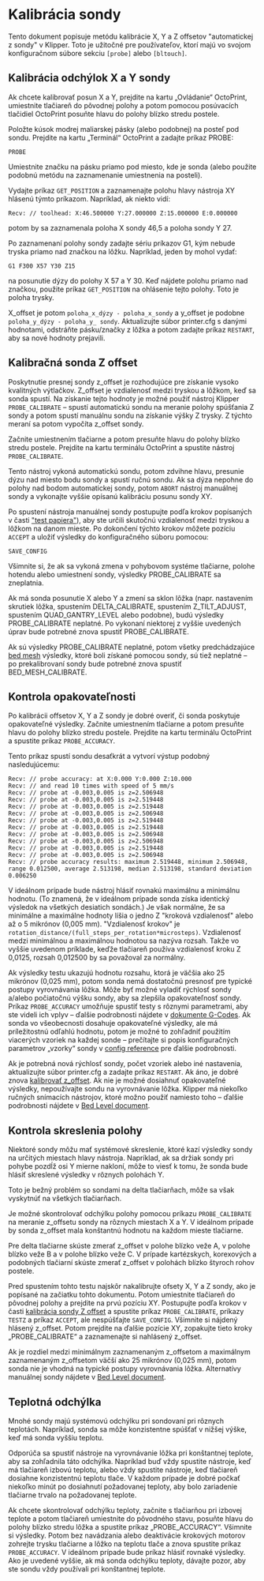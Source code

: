 # Kalibrácia sondy

Tento dokument popisuje metódu kalibrácie X, Y a Z offsetov "automatickej z sondy" v Klipper. Toto je užitočné pre používateľov, ktorí majú vo svojom konfiguračnom súbore sekciu `[probe]` alebo `[bltouch]`.

## Kalibrácia odchýlok X a Y sondy

Ak chcete kalibrovať posun X a Y, prejdite na kartu „Ovládanie“ OctoPrint, umiestnite tlačiareň do pôvodnej polohy a potom pomocou posúvacích tlačidiel OctoPrint posuňte hlavu do polohy blízko stredu postele.

Položte kúsok modrej maliarskej pásky (alebo podobnej) na posteľ pod sondu. Prejdite na kartu „Terminál“ OctoPrint a zadajte príkaz PROBE:

```
PROBE
```

Umiestnite značku na pásku priamo pod miesto, kde je sonda (alebo použite podobnú metódu na zaznamenanie umiestnenia na posteli).

Vydajte príkaz `GET_POSITION` a zaznamenajte polohu hlavy nástroja XY hlásenú týmto príkazom. Napríklad, ak niekto vidí:

```
Recv: // toolhead: X:46.500000 Y:27.000000 Z:15.000000 E:0.000000
```

potom by sa zaznamenala poloha X sondy 46,5 a poloha sondy Y 27.

Po zaznamenaní polohy sondy zadajte sériu príkazov G1, kým nebude tryska priamo nad značkou na lôžku. Napríklad, jeden by mohol vydať:

```
G1 F300 X57 Y30 Z15
```

na posunutie dýzy do polohy X 57 a Y 30. Keď nájdete polohu priamo nad značkou, použite príkaz `GET_POSITION` na ohlásenie tejto polohy. Toto je poloha trysky.

X_offset je potom `poloha_x_dýzy - poloha_x_sondy` a y_offset je podobne `poloha_y_dýzy - poloha_y_ sondy`. Aktualizujte súbor printer.cfg s danými hodnotami, odstráňte pásku/značky z lôžka a potom zadajte príkaz `RESTART`, aby sa nové hodnoty prejavili.

## Kalibračná sonda Z offset

Poskytnutie presnej sondy z_offset je rozhodujúce pre získanie vysoko kvalitných výtlačkov. Z_offset je vzdialenosť medzi tryskou a lôžkom, keď sa sonda spustí. Na získanie tejto hodnoty je možné použiť nástroj Klipper `PROBE_CALIBRATE` – spustí automatickú sondu na meranie polohy spúšťania Z sondy a potom spustí manuálnu sondu na získanie výšky Z trysky. Z týchto meraní sa potom vypočíta z_offset sondy.

Začnite umiestnením tlačiarne a potom presuňte hlavu do polohy blízko stredu postele. Prejdite na kartu terminálu OctoPrint a spustite nástroj `PROBE_CALIBRATE`.

Tento nástroj vykoná automatickú sondu, potom zdvihne hlavu, presunie dýzu nad miesto bodu sondy a spustí ručnú sondu. Ak sa dýza nepohne do polohy nad bodom automatickej sondy, potom  `ABORT` nástroj manuálnej sondy a vykonajte vyššie opísanú kalibráciu posunu sondy XY.

Po spustení nástroja manuálnej sondy postupujte podľa krokov popísaných v časti ["test papiera"](Bed_Level.md#the-paper-test)), aby ste určili skutočnú vzdialenosť medzi tryskou a lôžkom na danom mieste. Po dokončení týchto krokov môžete pozíciu  `ACCEPT` a uložiť výsledky do konfiguračného súboru pomocou:

```
SAVE_CONFIG
```

Všimnite si, že ak sa vykoná zmena v pohybovom systéme tlačiarne, polohe hotendu alebo umiestnení sondy, výsledky PROBE_CALIBRATE sa zneplatnia.

Ak má sonda posunutie X alebo Y a zmení sa sklon lôžka (napr. nastavením skrutiek lôžka, spustením DELTA_CALIBRATE, spustením Z_TILT_ADJUST, spustením QUAD_GANTRY_LEVEL alebo podobne), budú výsledky PROBE_CALIBRATE neplatné. Po vykonaní niektorej z vyššie uvedených úprav bude potrebné znova spustiť PROBE_CALIBRATE.

Ak sú výsledky PROBE_CALIBRATE neplatné, potom všetky predchádzajúce [bed mesh](Bed_Mesh.md) výsledky, ktoré boli získané pomocou sondy, sú tiež neplatné – po prekalibrovaní sondy bude potrebné znova spustiť BED_MESH_CALIBRATE.

## Kontrola opakovateľnosti

Po kalibrácii offsetov X, Y a Z sondy je dobré overiť, či sonda poskytuje opakovateľné výsledky. Začnite umiestnením tlačiarne a potom presuňte hlavu do polohy blízko stredu postele. Prejdite na kartu terminálu OctoPrint a spustite príkaz `PROBE_ACCURACY`.

Tento príkaz spustí sondu desaťkrát a vytvorí výstup podobný nasledujúcemu:

```
Recv: // probe accuracy: at X:0.000 Y:0.000 Z:10.000
Recv: // and read 10 times with speed of 5 mm/s
Recv: // probe at -0.003,0.005 is z=2.506948
Recv: // probe at -0.003,0.005 is z=2.519448
Recv: // probe at -0.003,0.005 is z=2.519448
Recv: // probe at -0.003,0.005 is z=2.506948
Recv: // probe at -0.003,0.005 is z=2.519448
Recv: // probe at -0.003,0.005 is z=2.519448
Recv: // probe at -0.003,0.005 is z=2.506948
Recv: // probe at -0.003,0.005 is z=2.506948
Recv: // probe at -0.003,0.005 is z=2.519448
Recv: // probe at -0.003,0.005 is z=2.506948
Recv: // probe accuracy results: maximum 2.519448, minimum 2.506948, range 0.012500, average 2.513198, median 2.513198, standard deviation 0.006250
```

V ideálnom prípade bude nástroj hlásiť rovnakú maximálnu a minimálnu hodnotu. (To znamená, že v ideálnom prípade sonda získa identický výsledok na všetkých desiatich sondách.) Je však normálne, že sa minimálne a maximálne hodnoty líšia o jedno Z "kroková vzdialenosť" alebo až o 5 mikrónov (0,005 mm). "Vzdialenosť krokov" je `rotation_distance/(full_steps_per_rotation*microsteps)`. Vzdialenosť medzi minimálnou a maximálnou hodnotou sa nazýva rozsah. Takže vo vyššie uvedenom príklade, keďže tlačiareň používa vzdialenosť kroku Z 0,0125, rozsah 0,012500 by sa považoval za normálny.

Ak výsledky testu ukazujú hodnotu rozsahu, ktorá je väčšia ako 25 mikrónov (0,025 mm), potom sonda nemá dostatočnú presnosť pre typické postupy vyrovnávania lôžka. Môže byť možné vyladiť rýchlosť sondy a/alebo počiatočnú výšku sondy, aby sa zlepšila opakovateľnosť sondy. Príkaz `PROBE_ACCURACY` umožňuje spustiť testy s rôznymi parametrami, aby ste videli ich vplyv – ďalšie podrobnosti nájdete v [dokumente G-Codes](G-Codes.md#probe_accuracy). Ak sonda vo všeobecnosti dosahuje opakovateľné výsledky, ale má príležitostnú odľahlú hodnotu, potom je možné to zohľadniť použitím viacerých vzoriek na každej sonde – prečítajte si popis konfiguračných parametrov „vzorky“ sondy v  [config reference](Config_Reference.md#probe) pre ďalšie podrobnosti.

Ak je potrebná nová rýchlosť sondy, počet vzoriek alebo iné nastavenia, aktualizujte súbor printer.cfg a zadajte príkaz `RESTART`. Ak áno, je dobré znova [kalibrovať z_offset](#calibrating-probe-z-offset). Ak nie je možné dosiahnuť opakovateľné výsledky, nepoužívajte sondu na vyrovnávanie lôžka. Klipper má niekoľko ručných snímacích nástrojov, ktoré možno použiť namiesto toho – ďalšie podrobnosti nájdete v  [Bed Level document](Bed_Level.md).

## Kontrola skreslenia polohy

Niektoré sondy môžu mať systémové skreslenie, ktoré kazí výsledky sondy na určitých miestach hlavy nástroja. Napríklad, ak sa držiak sondy pri pohybe pozdĺž osi Y mierne nakloní, môže to viesť k tomu, že sonda bude hlásiť skreslené výsledky v rôznych polohách Y.

Toto je bežný problém so sondami na delta tlačiarňach, môže sa však vyskytnúť na všetkých tlačiarňach.

Je možné skontrolovať odchýlku polohy pomocou príkazu `PROBE_CALIBRATE` na meranie z_offsetu sondy na rôznych miestach X a Y. V ideálnom prípade by sonda z_offset mala konštantnú hodnotu na každom mieste tlačiarne.

Pre delta tlačiarne skúste zmerať z_offset v polohe blízko veže A, v polohe blízko veže B a v polohe blízko veže C. V prípade kartézskych, korexových a podobných tlačiarní skúste zmerať z_offset v polohách blízko štyroch rohov postele.

Pred spustením tohto testu najskôr nakalibrujte ofsety X, Y a Z sondy, ako je popísané na začiatku tohto dokumentu. Potom umiestnite tlačiareň do pôvodnej polohy a prejdite na prvú pozíciu XY. Postupujte podľa krokov v časti [kalibrácia sondy Z offset](#calibrating-probe-z-offset) a spustite príkaz `PROBE_CALIBRATE`, príkazy `TESTZ` a príkaz `ACCEPT`, ale nespúšťajte `SAVE_CONFIG`. Všimnite si nájdený hlásený z_offset. Potom prejdite na ďalšie pozície XY, zopakujte tieto kroky „PROBE_CALIBRATE“ a zaznamenajte si nahlásený z_offset.

Ak je rozdiel medzi minimálnym zaznamenaným z_offsetom a maximálnym zaznamenaným z_offsetom väčší ako 25 mikrónov (0,025 mm), potom sonda nie je vhodná na typické postupy vyrovnávania lôžka. Alternatívy manuálnej sondy nájdete v [Bed Level document](Bed_Level.md).

## Teplotná odchýlka

Mnohé sondy majú systémovú odchýlku pri sondovaní pri rôznych teplotách. Napríklad, sonda sa môže konzistentne spúšťať v nižšej výške, keď má sonda vyššiu teplotu.

Odporúča sa spustiť nástroje na vyrovnávanie lôžka pri konštantnej teplote, aby sa zohľadnila táto odchýlka. Napríklad buď vždy spustite nástroje, keď má tlačiareň izbovú teplotu, alebo vždy spustite nástroje, keď tlačiareň dosiahne konzistentnú teplotu tlače. V každom prípade je dobré počkať niekoľko minút po dosiahnutí požadovanej teploty, aby bolo zariadenie tlačiarne trvalo na požadovanej teplote.

Ak chcete skontrolovať odchýlku teploty, začnite s tlačiarňou pri izbovej teplote a potom tlačiareň umiestnite do pôvodného stavu, posuňte hlavu do polohy blízko stredu lôžka a spustite príkaz „PROBE_ACCURACY“. Všimnite si výsledky. Potom bez navádzania alebo deaktivácie krokových motorov zohrejte trysku tlačiarne a lôžko na teplotu tlače a znova spustite príkaz `PROBE_ACCURACY`. V ideálnom prípade bude príkaz hlásiť rovnaké výsledky. Ako je uvedené vyššie, ak má sonda odchýlku teploty, dávajte pozor, aby ste sondu vždy používali pri konštantnej teplote.

